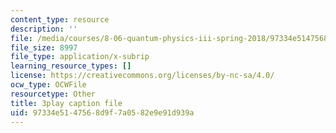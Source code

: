 ```yaml
---
content_type: resource
description: ''
file: /media/courses/8-06-quantum-physics-iii-spring-2018/97334e5147568d9f7a0582e9e91d939a_gRlrh4lRapM.srt
file_size: 8997
file_type: application/x-subrip
learning_resource_types: []
license: https://creativecommons.org/licenses/by-nc-sa/4.0/
ocw_type: OCWFile
resourcetype: Other
title: 3play caption file
uid: 97334e51-4756-8d9f-7a05-82e9e91d939a
---
```


